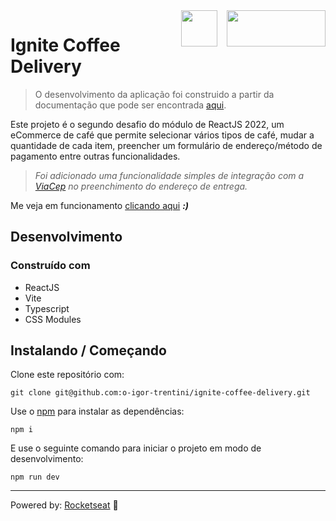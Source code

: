 <img src="https://drive.google.com/uc?export=view&id=1KPTqcR2yesGyyiNqe5dH366asFPBOPUM" alt="" width="158" height="58" align="right" />
<img src="https://drive.google.com/uc?export=view&id=1I8Gil5iH_K_4CeHBAvK-JlmDxGOIN-he" alt="" width="58" height="58" align="right" style="margin-right: 12px" />

# Ignite Coffee Delivery

> O desenvolvimento da aplicação foi construido a partir da documentação que pode ser encontrada [aqui][].

Este projeto é o segundo desafio do módulo de ReactJS 2022, um eCommerce de café que permite selecionar vários tipos
de café, mudar a quantidade de cada item, preencher um formulário de endereço/método de pagamento entre outras 
funcionalidades.

> _Foi adicionado uma funcionalidade simples de integração com a [ViaCep][] no preenchimento do endereço de entrega._

Me veja em funcionamento [clicando aqui][] ***:)***

## Desenvolvimento

### Construído com

- ReactJS
- Vite
- Typescript
- CSS Modules

## Instalando / Começando

Clone este repositório com:

```shell
git clone git@github.com:o-igor-trentini/ignite-coffee-delivery.git
```

Use o [npm][] para instalar as dependências:

```shell
npm i
```

E use o seguinte comando para iniciar o projeto em modo de desenvolvimento:

```shell
npm run dev
```

---

Powered by: [Rocketseat][] 🚀

[Rocketseat]: https://www.rocketseat.com.br/
[clicando aqui]: https://o-igor-trentini.github.io/ignite-coffee-delivery/
[npm]: https://www.npmjs.com/
[aqui]: https://efficient-sloth-d85.notion.site/Desafio-02-Coffee-Delivery-30e42a21fdb44b09a85244fc2c3dbdf9
[ViaCep]: https://viacep.com.br/
